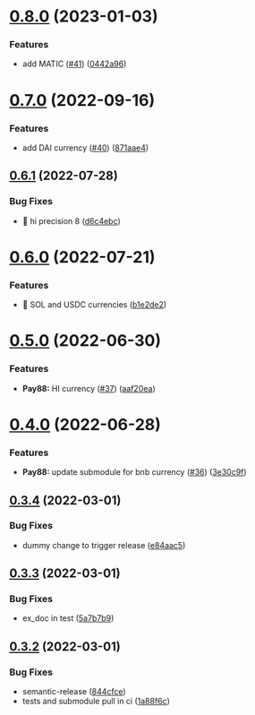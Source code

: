 # [0.8.0](https://github.com/coingaming/money-elixir/compare/v0.7.0...v0.8.0) (2023-01-03)


### Features

* add MATIC ([#41](https://github.com/coingaming/money-elixir/issues/41)) ([0442a96](https://github.com/coingaming/money-elixir/commit/0442a960bf3dbff1c9d6265958b90bd6dd17a687))

# [0.7.0](https://github.com/coingaming/money-elixir/compare/v0.6.1...v0.7.0) (2022-09-16)


### Features

* add DAI currency ([#40](https://github.com/coingaming/money-elixir/issues/40)) ([871aae4](https://github.com/coingaming/money-elixir/commit/871aae4960a0d38d085cf9d94fc44ed5d86d4f55))

## [0.6.1](https://github.com/coingaming/money-elixir/compare/v0.6.0...v0.6.1) (2022-07-28)


### Bug Fixes

* 🐛 hi precision 8 ([d6c4ebc](https://github.com/coingaming/money-elixir/commit/d6c4ebcbb536eac80eda5f473b9e9d9bac721cd4))

# [0.6.0](https://github.com/coingaming/money-elixir/compare/v0.5.0...v0.6.0) (2022-07-21)


### Features

* 🎸 SOL and USDC currencies ([b1e2de2](https://github.com/coingaming/money-elixir/commit/b1e2de219419fd36b3dd90102ec2a7e07c607496))

# [0.5.0](https://github.com/coingaming/money-elixir/compare/v0.4.0...v0.5.0) (2022-06-30)


### Features

* **Pay88:** HI currency ([#37](https://github.com/coingaming/money-elixir/issues/37)) ([aaf20ea](https://github.com/coingaming/money-elixir/commit/aaf20eafd42edad52a708d46c67efccde21244bf))

# [0.4.0](https://github.com/coingaming/money-elixir/compare/v0.3.4...v0.4.0) (2022-06-28)


### Features

* **Pay88:** update submodule for bnb currency ([#36](https://github.com/coingaming/money-elixir/issues/36)) ([3e30c9f](https://github.com/coingaming/money-elixir/commit/3e30c9f3cf08e0ac18dadc521c1428c2f83ed2d3))

## [0.3.4](https://github.com/coingaming/money-elixir/compare/v0.3.3...v0.3.4) (2022-03-01)


### Bug Fixes

* dummy change to trigger release ([e84aac5](https://github.com/coingaming/money-elixir/commit/e84aac534b8cae6adcad3782a6a7b8c3a6a638e6))

## [0.3.3](https://github.com/coingaming/money-elixir/compare/v0.3.2...v0.3.3) (2022-03-01)


### Bug Fixes

* ex_doc in test ([5a7b7b9](https://github.com/coingaming/money-elixir/commit/5a7b7b9be94628314b3c73f4a3364669eca80fcf))

## [0.3.2](https://github.com/coingaming/money-elixir/compare/v0.3.1...v0.3.2) (2022-03-01)


### Bug Fixes

* semantic-release ([844cfce](https://github.com/coingaming/money-elixir/commit/844cfcef0a6a645cdaf4c0d91456537e0368b69a))
* tests and submodule pull in ci ([1a88f6c](https://github.com/coingaming/money-elixir/commit/1a88f6ca8ce420643e1b3409619cd0ab2b7a631e))
